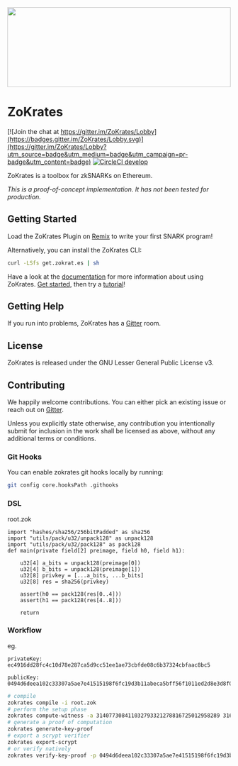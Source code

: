 
<img src="zokrates_logo.svg" width="100%" height="180">

# ZoKrates

[![Join the chat at https://gitter.im/ZoKrates/Lobby](https://badges.gitter.im/ZoKrates/Lobby.svg)](https://gitter.im/ZoKrates/Lobby?utm_source=badge&utm_medium=badge&utm_campaign=pr-badge&utm_content=badge)
[![CircleCI develop](https://img.shields.io/circleci/project/github/Zokrates/ZoKrates/develop.svg?label=develop)](https://circleci.com/gh/Zokrates/ZoKrates/tree/develop)

ZoKrates is a toolbox for zkSNARKs on Ethereum.

_This is a proof-of-concept implementation. It has not been tested for production._

## Getting Started

Load the ZoKrates Plugin on [Remix](https://remix.ethereum.org) to write your first SNARK program!

Alternatively, you can install the ZoKrates CLI:

```bash
curl -LSfs get.zokrat.es | sh
```

Have a look at the [documentation](https://zokrates.github.io/) for more information about using ZoKrates.
[Get started](https://zokrates.github.io/gettingstarted.html), then try a [tutorial](https://zokrates.github.io/examples/rng_tutorial.html)!

## Getting Help

If you run into problems, ZoKrates has a [Gitter](https://gitter.im/ZoKrates/Lobby) room.

## License

ZoKrates is released under the GNU Lesser General Public License v3.

## Contributing

We happily welcome contributions. You can either pick an existing issue or reach out on [Gitter](https://gitter.im/ZoKrates/Lobby).

Unless you explicitly state otherwise, any contribution you intentionally submit for inclusion in the work shall be licensed as above, without any additional terms or conditions.

### Git Hooks

You can enable zokrates git hooks locally by running:

```sh
git config core.hooksPath .githooks
```



### DSL

root.zok

```
import "hashes/sha256/256bitPadded" as sha256
import "utils/pack/u32/unpack128" as unpack128
import "utils/pack/u32/pack128" as pack128
def main(private field[2] preimage, field h0, field h1):

    u32[4] a_bits = unpack128(preimage[0])
    u32[4] b_bits = unpack128(preimage[1])
    u32[8] privkey = [...a_bits, ...b_bits]
    u32[8] res = sha256(privkey)

    assert(h0 == pack128(res[0..4]))
    assert(h1 == pack128(res[4..8]))

    return

```


### Workflow
eg. 

    privateKey: ec4916dd28fc4c10d78e287ca5d9cc51ee1ae73cbfde08c6b37324cbfaac8bc5

    publicKey: 0494d6deea102c33307a5ae7e41515198f6fc19d3b11abeca5bff56f1011ed2d8e3d8f02cbd20e8c53d8050d681397775d0dc8b0ad406b261f9b4c94404201cab3

```bash
# compile
zokrates compile -i root.zok
# perform the setup phase
zokrates compute-witness -a 314077308411032793321278816725012958289 316495952764820137513325325447450102725 67428615251739275197038733346106089224   232995379825841761673536055030921300908 
# generate a proof of computation
zokrates generate-key-proof
# export a scrypt verifier
zokrates export-scrypt
# or verify natively
zokrates verify-key-proof -p 0494d6deea102c33307a5ae7e41515198f6fc19d3b11abeca5bff56f1011ed2d8e3d8f02cbd20e8c53d8050d681397775d0dc8b0ad406b261f9b4c94404201cab3
```
